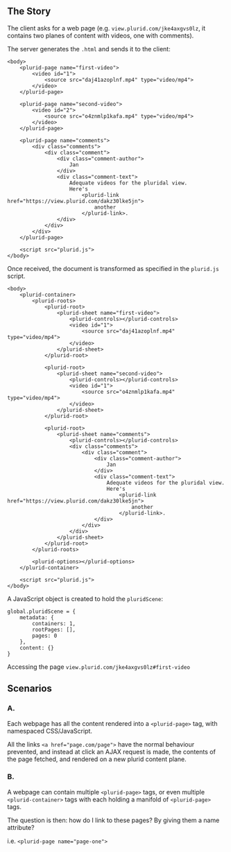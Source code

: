 <link rel="stylesheet" type="text/css" href="style.css">


## The Story

The client asks for a web page (e.g. `view.plurid.com/jke4axgvs0lz`, it contains two planes of content with videos, one with comments).

The server generates the `.html` and sends it to the client:

    <body>
        <plurid-page name="first-video">
            <video id="1">
                <source src="daj41azoplnf.mp4" type="video/mp4">
            </video>
        </plurid-page>

        <plurid-page name="second-video">
            <video id="2">
                <source src="o4znmlp1kafa.mp4" type="video/mp4">
            </video>
        </plurid-page>

        <plurid-page name="comments">
            <div class="comments">
                <div class="comment">
                    <div class="comment-author">
                        Jan
                    </div>
                    <div class="comment-text">
                        Adequate videos for the pluridal view.
                        Here's
                            <plurid-link href="https://view.plurid.com/dakz30lke5jn">
                                another
                            </plurid-link>.
                    </div>
                </div>
            </div>
        </plurid-page>

        <script src="plurid.js">
    </body>


Once received, the document is transformed as specified in the `plurid.js` script.

    <body>
        <plurid-container>
            <plurid-roots>
                <plurid-root>
                    <plurid-sheet name="first-video">
                        <plurid-controls></plurid-controls>
                        <video id="1">
                            <source src="daj41azoplnf.mp4" type="video/mp4">
                        </video>
                    </plurid-sheet>
                </plurid-root>

                <plurid-root>
                    <plurid-sheet name="second-video">
                        <plurid-controls></plurid-controls>
                        <video id="1">
                            <source src="o4znmlp1kafa.mp4" type="video/mp4">
                        </video>
                    </plurid-sheet>
                </plurid-root>

                <plurid-root>
                    <plurid-sheet name="comments">
                        <plurid-controls></plurid-controls>
                        <div class="comments">
                            <div class="comment">
                                <div class="comment-author">
                                    Jan
                                </div>
                                <div class="comment-text">
                                    Adequate videos for the pluridal view.
                                    Here's
                                        <plurid-link href="https://view.plurid.com/dakz30lke5jn">
                                            another
                                        </plurid-link>.
                                </div>
                            </div>
                        </div>
                    </plurid-sheet>
                </plurid-root>
            </plurid-roots>

            <plurid-options></plurid-options>
        </plurid-container>

        <script src="plurid.js">
    </body>

A JavaScript object is created to hold the `pluridScene`:

    global.pluridScene = {
        metadata: {
            containers: 1,
            rootPages: [],
            pages: 0
        },
        content: {}
    }


Accessing the page `view.plurid.com/jke4axgvs0lz#first-video`



## Scenarios

### A.

Each webpage has all the content rendered into a `<plurid-page>` tag, with namespaced CSS/JavaScript.

All the links `<a href="page.com/page">` have the normal behaviour prevented, and instead at click an AJAX request is made, the contents of the page fetched, and rendered on a new plurid content plane.


### B.

A webpage can contain multiple `<plurid-page>` tags, or even multiple `<plurid-container>` tags with each holding a manifold of `<plurid-page>` tags.

The question is then: how do I link to these pages? By giving them a name attribute?

i.e. `<plurid-page name="page-one">`

